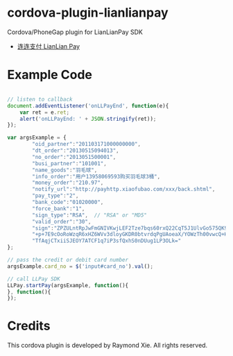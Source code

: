# cordova-plugin-lianlianpay
Cordova/PhoneGap plugin for LianLianPay SDK

* [连连支付 LianLian Pay](http://open.lianlianpay.com/)

# Example Code

```javascript

// listen to callback
document.addEventListener('onLLPayEnd', function(e){ 
	var ret = e.ret;
	alert('onLLPayEnd: ' + JSON.stringify(ret));
});

var argsExample = {
		"oid_partner":"201103171000000000",
		"dt_order":"20130515094013",
		"no_order":"2013051500001",
		"busi_partner":"101001",
		"name_goods":"羽毛球",
		"info_order":"用户13958069593购买羽毛球3桶",
		"money_order":"210.97",
		"notify_url":"http://payhttp.xiaofubao.com/xxx/back.shtml",
		"pay_type":"2",
		"bank_code":"01020000",
		"force_bank":"1",
		"sign_type":"RSA",	// "RSA" or "MD5"
		"valid_order":"30",
		"sign":"ZPZULntRpJwFmGNIVKwjLEF2Tze7bqs60rxQ22CqT5J1UlvGo575QK9z/" +
		"+p+7E9cOoRoWzqR6xHZ6WVv3dloyGKDR0btvrdqPgUAoeaX/YOWzTh00vwcQ+HBtXE+vP" +
		"TfAqjCTxiiSJEOY7ATCF1q7iP3sfQxhS0nDUug1LP3OLk="
};

// pass the credit or debit card number
argsExample.card_no = $('input#card_no').val();

// call LLPay SDK
LLPay.startPay(argsExample, function(){
}, function(){
});

```

# Credits

This cordova plugin is developed by Raymond Xie. All rights reserved.

